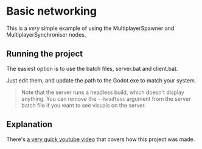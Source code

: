 # Basic networking
This is a _very_ simple example of using the MultiplayerSpawner and MultiplayerSynchroniser nodes.

## Running the project
The easiest option is to use the batch files, server.bat and client.bat.

Just edit them, and update the path to the Godot.exe to match your system.
> Note that the server runs a headless build, which doesn't display anything. You can remove the `--headless` argument from the server batch file if you want to see visuals on the server.

## Explanation
There's [a very quick youtube video](https://youtu.be/q-iXyA20A3Y) that covers how this project was made.